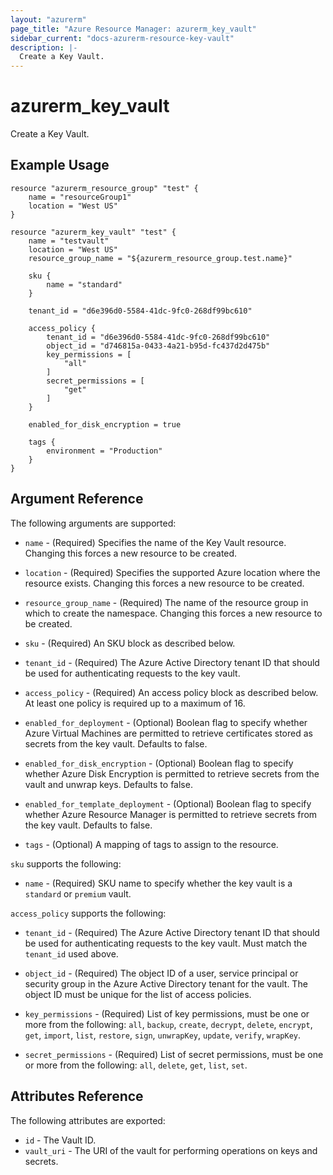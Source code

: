 ```yaml
---
layout: "azurerm"
page_title: "Azure Resource Manager: azurerm_key_vault"
sidebar_current: "docs-azurerm-resource-key-vault"
description: |-
  Create a Key Vault.
---
```


# azurerm\_key\_vault

Create a Key Vault.

## Example Usage

```
resource "azurerm_resource_group" "test" {
    name = "resourceGroup1"
    location = "West US"
}

resource "azurerm_key_vault" "test" {
    name = "testvault"
    location = "West US"
    resource_group_name = "${azurerm_resource_group.test.name}"

    sku {
        name = "standard"
    }

    tenant_id = "d6e396d0-5584-41dc-9fc0-268df99bc610"

    access_policy {
        tenant_id = "d6e396d0-5584-41dc-9fc0-268df99bc610"
        object_id = "d746815a-0433-4a21-b95d-fc437d2d475b"
        key_permissions = [
            "all"
        ]
        secret_permissions = [
            "get"
        ]
    }

    enabled_for_disk_encryption = true

    tags {
        environment = "Production"
    }
}
```

## Argument Reference

The following arguments are supported:

* `name` - (Required) Specifies the name of the Key Vault resource. Changing this
    forces a new resource to be created.

* `location` - (Required) Specifies the supported Azure location where the resource exists.
    Changing this forces a new resource to be created.

* `resource_group_name` - (Required) The name of the resource group in which to
    create the namespace. Changing this forces a new resource to be created.

* `sku` - (Required) An SKU block as described below.

* `tenant_id` - (Required) The Azure Active Directory tenant ID that should be
    used for authenticating requests to the key vault.

* `access_policy` - (Required) An access policy block as described below. At least
    one policy is required up to a maximum of 16.

* `enabled_for_deployment` - (Optional) Boolean flag to specify whether Azure Virtual
    Machines are permitted to retrieve certificates stored as secrets from the key
    vault. Defaults to false.

* `enabled_for_disk_encryption` - (Optional) Boolean flag to specify whether Azure
    Disk Encryption is permitted to retrieve secrets from the vault and unwrap keys.
    Defaults to false.

* `enabled_for_template_deployment` - (Optional) Boolean flag to specify whether
    Azure Resource Manager is permitted to retrieve secrets from the key vault.
    Defaults to false.

* `tags` - (Optional) A mapping of tags to assign to the resource.

`sku` supports the following:

* `name` - (Required) SKU name to specify whether the key vault is a `standard`
    or `premium` vault.

`access_policy` supports the following:

* `tenant_id` - (Required) The Azure Active Directory tenant ID that should be used
    for authenticating requests to the key vault. Must match the `tenant_id` used
    above.

* `object_id` - (Required) The object ID of a user, service principal or security
    group in the Azure Active Directory tenant for the vault. The object ID must
    be unique for the list of access policies.

* `key_permissions` - (Required) List of key permissions, must be one or more from
    the following: `all`, `backup`, `create`, `decrypt`, `delete`, `encrypt`, `get`,
    `import`, `list`, `restore`, `sign`, `unwrapKey`, `update`, `verify`, `wrapKey`.

* `secret_permissions` - (Required) List of secret permissions, must be one or more
    from the following: `all`, `delete`, `get`, `list`, `set`.

## Attributes Reference

The following attributes are exported:

* `id` - The Vault ID.
* `vault_uri` - The URI of the vault for performing operations on keys and secrets.
